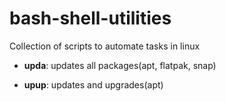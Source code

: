 # bash-shell-utilities
Collection of scripts to automate tasks in linux

- **upda**: updates all packages(apt, flatpak, snap)

- **upup**: updates and upgrades(apt)

